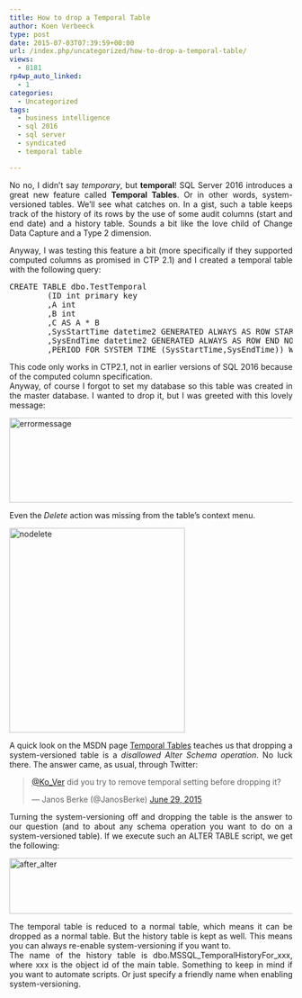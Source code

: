 ```yaml
---
title: How to drop a Temporal Table
author: Koen Verbeeck
type: post
date: 2015-07-03T07:39:59+00:00
url: /index.php/uncategorized/how-to-drop-a-temporal-table/
views:
  - 8181
rp4wp_auto_linked:
  - 1
categories:
  - Uncategorized
tags:
  - business intelligence
  - sql 2016
  - sql server
  - syndicated
  - temporal table

---
```

<p style="text-align: justify">
  No no, I didn&#8217;t say <em>temporary</em>, but <strong>temporal</strong>! SQL Server 2016 introduces a great new feature called <strong>Temporal Tables</strong>. Or in other words, system-versioned tables. We&#8217;ll see what catches on. In a gist, such a table keeps track of the history of its rows by the use of some audit columns (start and end date) and a history table. Sounds a bit like the love child of Change Data Capture and a Type 2 dimension.
</p>

<p style="text-align: justify">
  Anyway, I was testing this feature a bit (more specifically if they supported computed columns as promised in CTP 2.1) and I created a temporal table with the following query:
</p>

<pre>CREATE TABLE dbo.TestTemporal
		(ID int primary key
		,A int
		,B int
		,C AS A * B
		,SysStartTime datetime2 GENERATED ALWAYS AS ROW START NOT NULL
		,SysEndTime datetime2 GENERATED ALWAYS AS ROW END NOT NULL
		,PERIOD FOR SYSTEM_TIME (SysStartTime,SysEndTime)) WITH(SYSTEM_VERSIONING = ON);</pre>

<p style="text-align: justify">
  This code only works in CTP2.1, not in earlier versions of SQL 2016 because of the computed column specification.<br /> Anyway, of course I forgot to set my database so this table was created in the master database. I wanted to drop it, but I was greeted with this lovely message:
</p>

<p style="text-align: justify">
  <a href="/wp-content/uploads/2015/07/errormessage.png"><img class="alignnone size-full wp-image-3466" src="/wp-content/uploads/2015/07/errormessage.png" alt="errormessage" width="716" height="151" srcset="/wp-content/uploads/2015/07/errormessage.png 716w, /wp-content/uploads/2015/07/errormessage-300x63.png 300w" sizes="(max-width: 716px) 100vw, 716px" /></a>
</p>

<p style="text-align: justify">
  Even the <em>Delete</em> action was missing from the table&#8217;s context menu.
</p>

<p style="text-align: justify">
  <a href="/wp-content/uploads/2015/07/nodelete.png"><img class="alignnone size-full wp-image-3467" src="/wp-content/uploads/2015/07/nodelete.png" alt="nodelete" width="312" height="364" srcset="/wp-content/uploads/2015/07/nodelete.png 312w, /wp-content/uploads/2015/07/nodelete-257x300.png 257w" sizes="(max-width: 312px) 100vw, 312px" /></a>
</p>

<p style="text-align: justify">
  A quick look on the MSDN page <a href="https://msdn.microsoft.com/en-us/library/dn935015.aspx">Temporal Tables</a> teaches us that dropping a system-versioned table is a <em>disallowed Alter Schema operation</em>. No luck there. The answer came, as usual, through Twitter:
</p>

<blockquote class="twitter-tweet" lang="en">
  <p dir="ltr" lang="en">
    <a href="https://twitter.com/Ko_Ver">@Ko_Ver</a> did you try to remove temporal setting before dropping it?
  </p>
  
  <p>
    — Janos Berke (@JanosBerke) <a href="https://twitter.com/JanosBerke/status/615491933146861568">June 29, 2015</a>
  </p>
</blockquote>

<p style="text-align: justify">
  Turning the system-versioning off and dropping the table is the answer to our question (and to about any schema operation you want to do on a system-versioned table). If we execute such an ALTER TABLE script, we get the following:
</p>

<p style="text-align: justify">
  <a href="/wp-content/uploads/2015/07/after_alter.png"><img class="alignnone size-full wp-image-3468" src="/wp-content/uploads/2015/07/after_alter.png" alt="after_alter" width="830" height="99" srcset="/wp-content/uploads/2015/07/after_alter.png 830w, /wp-content/uploads/2015/07/after_alter-300x35.png 300w" sizes="(max-width: 830px) 100vw, 830px" /></a>
</p>

<p style="text-align: justify">
  The temporal table is reduced to a normal table, which means it can be dropped as a normal table. But the history table is kept as well. This means you can always re-enable system-versioning if you want to.<br /> The name of the history table is dbo.MSSQL_TemporalHistoryFor_xxx, where xxx is the object id of the main table. Something to keep in mind if you want to automate scripts. Or just specify a friendly name when enabling system-versioning.
</p>